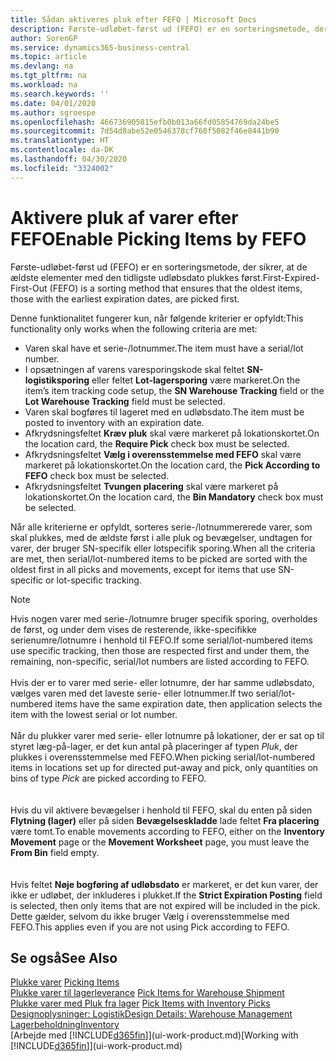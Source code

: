 ```yaml
---
title: Sådan aktiveres pluk efter FEFO | Microsoft Docs
description: Første-udløbet-først ud (FEFO) er en sorteringsmetode, der sikrer, at de ældste elementer med den tidligste udløbsdato plukkes først.
author: SorenGP
ms.service: dynamics365-business-central
ms.topic: article
ms.devlang: na
ms.tgt_pltfrm: na
ms.workload: na
ms.search.keywords: ''
ms.date: 04/01/2020
ms.author: sgroespe
ms.openlocfilehash: 466736905815efb0b013a66fd05854769da24be5
ms.sourcegitcommit: 7d54d8abe52e0546378cf760f5082f46e8441b90
ms.translationtype: HT
ms.contentlocale: da-DK
ms.lasthandoff: 04/30/2020
ms.locfileid: "3324002"
---
```

# <a name="enable-picking-items-by-fefo"></a><span data-ttu-id="61e73-103">Aktivere pluk af varer efter FEFO</span><span class="sxs-lookup"><span data-stu-id="61e73-103">Enable Picking Items by FEFO</span></span>
<span data-ttu-id="61e73-104">Første-udløbet-først ud (FEFO) er en sorteringsmetode, der sikrer, at de ældste elementer med den tidligste udløbsdato plukkes først.</span><span class="sxs-lookup"><span data-stu-id="61e73-104">First-Expired-First-Out (FEFO) is a sorting method that ensures that the oldest items, those with the earliest expiration dates, are picked first.</span></span>  

 <span data-ttu-id="61e73-105">Denne funktionalitet fungerer kun, når følgende kriterier er opfyldt:</span><span class="sxs-lookup"><span data-stu-id="61e73-105">This functionality only works when the following criteria are met:</span></span>  

-   <span data-ttu-id="61e73-106">Varen skal have et serie-/lotnummer.</span><span class="sxs-lookup"><span data-stu-id="61e73-106">The item must have a serial/lot number.</span></span>  
-   <span data-ttu-id="61e73-107">I opsætningen af varens varesporingskode skal feltet **SN-logistiksporing** eller feltet **Lot-lagersporing** være markeret.</span><span class="sxs-lookup"><span data-stu-id="61e73-107">On the item’s item tracking code setup, the **SN Warehouse Tracking** field or the **Lot Warehouse Tracking** field must be selected.</span></span>  
-   <span data-ttu-id="61e73-108">Varen skal bogføres til lageret med en udløbsdato.</span><span class="sxs-lookup"><span data-stu-id="61e73-108">The item must be posted to inventory with an expiration date.</span></span>  
-   <span data-ttu-id="61e73-109">Afkrydsningsfeltet **Kræv pluk** skal være markeret på lokationskortet.</span><span class="sxs-lookup"><span data-stu-id="61e73-109">On the location card, the **Require Pick** check box must be selected.</span></span>  
-   <span data-ttu-id="61e73-110">Afkrydsningsfeltet **Vælg i overensstemmelse med FEFO** skal være markeret på lokationskortet.</span><span class="sxs-lookup"><span data-stu-id="61e73-110">On the location card, the **Pick According to FEFO** check box must be selected.</span></span>  
-   <span data-ttu-id="61e73-111">Afkrydsningsfeltet **Tvungen placering** skal være markeret på lokationskortet.</span><span class="sxs-lookup"><span data-stu-id="61e73-111">On the location card, the **Bin Mandatory** check box must be selected.</span></span>  

 <span data-ttu-id="61e73-112">Når alle kriterierne er opfyldt, sorteres serie-/lotnummererede varer, som skal plukkes, med de ældste først i alle pluk og bevægelser, undtagen for varer, der bruger SN-specifik eller lotspecifik sporing.</span><span class="sxs-lookup"><span data-stu-id="61e73-112">When all the criteria are met, then serial/lot-numbered items to be picked are sorted with the oldest first in all picks and movements, except for items that use SN-specific or lot-specific tracking.</span></span>  

> [!NOTE]  
> <span data-ttu-id="61e73-113">Hvis nogen varer med serie-/lotnumre bruger specifik sporing, overholdes de først, og under dem vises de resterende, ikke-specifikke serienumre/lotnumre i henhold til FEFO.</span><span class="sxs-lookup"><span data-stu-id="61e73-113">If some serial/lot-numbered items use specific tracking, then those are respected first and under them, the remaining, non-specific, serial/lot numbers are listed according to FEFO.</span></span>
<br /><br />
<span data-ttu-id="61e73-114">Hvis der er to varer med serie- eller lotnumre, der har samme udløbsdato, vælges varen med det laveste serie- eller lotnummer.</span><span class="sxs-lookup"><span data-stu-id="61e73-114">If two serial/lot-numbered items have the same expiration date, then application selects the item with the lowest serial or lot number.</span></span>
<br /><br />
<span data-ttu-id="61e73-115">Når du plukker varer med serie- eller lotnumre på lokationer, der er sat op til styret læg-på-lager, er det kun antal på placeringer af typen *Pluk*, der plukkes i overensstemmelse med FEFO.</span><span class="sxs-lookup"><span data-stu-id="61e73-115">When picking serial/lot-numbered items in locations set up for directed put-away and pick, only quantities on bins of type *Pick* are picked according to FEFO.</span></span>  
<br /><br />
<span data-ttu-id="61e73-116">Hvis du vil aktivere bevægelser i henhold til FEFO, skal du enten på siden **Flytning (lager)** eller på siden **Bevægelseskladde** lade feltet **Fra placering** være tomt.</span><span class="sxs-lookup"><span data-stu-id="61e73-116">To enable movements according to FEFO, either on the **Inventory Movement** page or the **Movement Worksheet** page, you must leave the **From Bin** field empty.</span></span>  
<br /><br />
<span data-ttu-id="61e73-117">Hvis feltet **Nøje bogføring af udløbsdato** er markeret, er det kun varer, der ikke er udløbet, der inkluderes i plukket.</span><span class="sxs-lookup"><span data-stu-id="61e73-117">If the **Strict Expiration Posting** field is selected, then only items that are not expired will be included in the pick.</span></span> <span data-ttu-id="61e73-118">Dette gælder, selvom du ikke bruger Vælg i overensstemmelse med FEFO.</span><span class="sxs-lookup"><span data-stu-id="61e73-118">This applies even if you are not using Pick according to FEFO.</span></span>

## <a name="see-also"></a><span data-ttu-id="61e73-119">Se også</span><span class="sxs-lookup"><span data-stu-id="61e73-119">See Also</span></span>  
<span data-ttu-id="61e73-120">[Plukke varer](warehouse-pick-items.md) </span><span class="sxs-lookup"><span data-stu-id="61e73-120">[Picking Items](warehouse-pick-items.md) </span></span>  
<span data-ttu-id="61e73-121">[Plukke varer til lagerleverance](warehouse-how-to-pick-items-for-warehouse-shipment.md) </span><span class="sxs-lookup"><span data-stu-id="61e73-121">[Pick Items for Warehouse Shipment](warehouse-how-to-pick-items-for-warehouse-shipment.md) </span></span>  
<span data-ttu-id="61e73-122">[Plukke varer med Pluk fra lager](warehouse-how-to-pick-items-with-inventory-picks.md) </span><span class="sxs-lookup"><span data-stu-id="61e73-122">[Pick Items with Inventory Picks](warehouse-how-to-pick-items-with-inventory-picks.md) </span></span>  
[<span data-ttu-id="61e73-123">Designoplysninger: Logistik</span><span class="sxs-lookup"><span data-stu-id="61e73-123">Design Details: Warehouse Management</span></span>](design-details-warehouse-management.md)  
[<span data-ttu-id="61e73-124">Lagerbeholdning</span><span class="sxs-lookup"><span data-stu-id="61e73-124">Inventory</span></span>](inventory-manage-inventory.md)  
<span data-ttu-id="61e73-125">[Arbejde med [!INCLUDE[d365fin](includes/d365fin_md.md)]](ui-work-product.md)</span><span class="sxs-lookup"><span data-stu-id="61e73-125">[Working with [!INCLUDE[d365fin](includes/d365fin_md.md)]](ui-work-product.md)</span></span>
